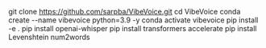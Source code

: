 git clone https://github.com/sarpba/VibeVoice.git
cd VibeVoice
conda create --name vibevoice python=3.9 -y
conda activate vibevoice
pip install -e .
pip install openai-whisper
pip install transformers accelerate
pip install Levenshtein num2words